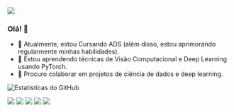 <img src="https://github.com/sammarlley/sammarlley/blob/master/[sammarlley]">

### Olá! 👋
- 🔭 Atualmente, estou Cursando ADS (além disso, estou aprimorando regularmente minhas habilidades).
- 🌱 Estou aprendendo técnicas de Visão Computacional e Deep Learning usando PyTorch.
- 🤝 Procuro colaborar em projetos de ciência de dados e deep learning.

![Estatísticas do GitHub](https://github-readme-stats.vercel.app/api?username=sammarlley)

[<img src="https://img.shields.io/badge/twitter-%231DA1F2.svg?&style=for-the-badge&logo=twitter&logoColor=white" />](https://twitter.com/USERNAME)
[<img src="https://img.shields.io/badge/medium-%2312100E.svg?&style=for-the-badge&logo=medium&logoColor=white" />](https://medium.com/USERNAME)
[<img src="https://img.shields.io/badge/linkedin-%230077B5.svg?&style=for-the-badge&logo=linkedin&logoColor=white" />](https://www.linkedin.com/in/USERNAME/)
[<img src="https://img.shields.io/badge/instagram-%23E4405F.svg?&style=for-the-badge&logo=instagram&logoColor=white">](https://www.instagram.com/USERNAME/)
[<img src="https://img.shields.io/badge/facebook-%231877F2.svg?&style=for-the-badge&logo=facebook&logoColor=white">](https://www.facebook.com/USERNAME)
